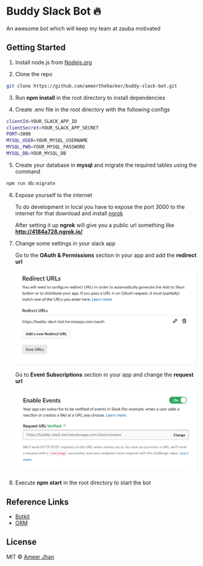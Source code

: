 # Buddy Slack Bot :fire:

An awesome bot which will keep my team at zauba motivated

## Getting Started

1.  Install node.js from [Nodejs.org](https://nodejs.org/en/)

2.  Clone the repo

```bash
git clone https://github.com/ameerthehacker/buddy-slack-bot.git
```

3.  Run **npm install** in the root directory to install dependencies

4.  Create .env file in the root directory with the following configs

```bash
clientId=YOUR_SLACK_APP_ID
clientSecret=YOUR_SLACK_APP_SECRET
PORT=3000
MYSQL_USER=YOUR_MYSQL_USERNAME
MYSQL_PWD=YOUR_MYSQL_PASSWORD
MYSQL_DB=YOUR_MYSQL_DB
```

5.  Create your database in **mysql** and migrate the required tables using the command

```bash
npm run db:migrate
```

6.  Expose yourself to the internet

    To do development in local you have to expose the port 3000 to the internet for that download and install [ngrok](https://ngrok.com/)

    After setting it up **ngrok** will give you a public url something like **http://4184a728.ngrok.io/**

7.  Change some settings in your slack app

    Go to the **OAuth & Permissions** section in your app and add the **redirect url**

    ![Event](./images/oauth.PNG)

    Go to **Event Subscriptions** section in your app and change the **request url**

    ![Event](./images/event.png)

8.  Execute **npm start** in the root directory to start the bot

## Reference Links

* [Botkit](https://github.com/howdyai/botkit)
* [ORM](https://www.npmjs.com/package/orm)

## License

MIT © [Ameer Jhan](mailto:ameerjhanprof@gmail.com)
